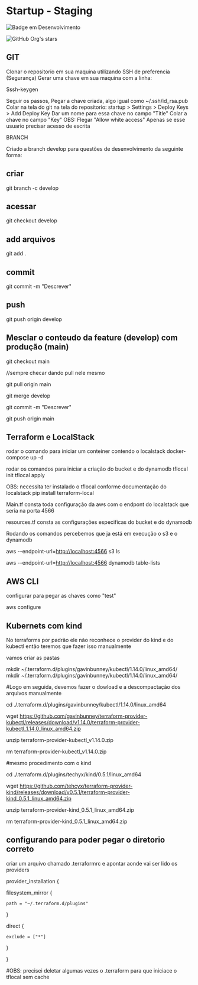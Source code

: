 # Startup - Staging

![Badge em Desenvolvimento](http://img.shields.io/static/v1?label=STATUS&message=EM%20DESENVOLVIMENTO&color=GREEN&style=for-the-badge)

![GitHub Org's stars](https://img.shields.io/github/stars/camilafernanda?style=social)

## GIT

Clonar o repositorio em sua maquina utilizando SSH de preferencia (Segurança)
Gerar uma chave em sua maquina com a linha:

$ssh-keygen

Seguir os passos,
Pegar a chave criada, algo igual como ~/.ssh/id_rsa.pub
Colar na tela do git na tela do repositorio:
startup > Settings > Deploy Keys > Add Deploy Key
Dar um nome para essa chave no campo "Title"
Colar a chave no campo "Key"
OBS: Flegar "Allow white access" Apenas se esse usuario precisar acesso de escrita

BRANCH

Criado a branch develop para questões de desenvolvimento da seguinte forma:

## criar

git branch -c develop

## acessar

git checkout develop

## add arquivos

git add .

## commit

git commit -m "Descrever"

## push

git push origin develop

## Mesclar o conteudo da feature (develop) com produção (main)

git checkout main

//sempre checar dando pull nele mesmo

git pull origin main

git merge develop

git commit -m "Descrever"

git push origin main

## Terraform e LocalStack

rodar o comando para iniciar um conteiner contendo o localstack
docker-compose up -d

rodar os comandos para iniciar a criação do bucket e do dynamodb
tflocal init
tflocal apply

OBS:
necessita ter instalado o tflocal conforme documentação do localstack
pip install terraform-local

Main.tf consta toda configuração da aws com o endpont do localstack que seria na porta 4566

resources.tf consta as configurações especificas do bucket e do dynamodb

Rodando os comandos percebemos que ja está em execução o s3 e o dynamodb

aws --endpoint-url=<http://localhost:4566> s3 ls

aws --endpoint-url=<http://localhost:4566> dynamodb table-lists

## AWS CLI

configurar para pegar as chaves como "test"

aws configure

## Kubernets com kind

No terraforms por padrão ele não reconhece o provider do kind e do kubectl então teremos que fazer isso manualmente

vamos criar as pastas

mkdir ~/.terraform.d/plugins/gavinbunney/kubectl/1.14.0/linux_amd64/
mkdir ~/.terraform.d/plugins/gavinbunney/kubectl/1.14.0/linux_amd64/

#Logo em seguida, devemos fazer o dowload e a descompactação dos arquivos manualmente

cd ./.terraform.d/plugins/gavinbunney/kubectl/1.14.0/linux_amd64

wget https://github.com/gavinbunney/terraform-provider-kubectl/releases/download/v1.14.0/terraform-provider-kubectl_1.14.0_linux_amd64.zip

unzip terraform-provider-kubectl_v1.14.0.zip

rm terraform-provider-kubectl_v1.14.0.zip

#mesmo procedimento com o kind

cd ./.terraform.d/plugins/techyx/kind/0.5.1/linux_amd64

wget https://github.com/tehcyx/terraform-provider-kind/releases/download/v0.5.1/terraform-provider-kind_0.5.1_linux_amd64.zip

unzip terraform-provider-kind_0.5.1_linux_amd64.zip

rm terraform-provider-kind_0.5.1_linux_amd64.zip

## configurando para poder pegar o diretorio correto

criar um arquivo chamado .terraformrc e apontar aonde vai ser lido os providers

provider_installation {

  filesystem_mirror {
  
    path = "~/.terraform.d/plugins"
    
  }
  
  direct {
  
    exclude = ["*"]
    
  }
  
}


#OBS:
precisei deletar algumas vezes o .terraform para que iniciace o tflocal sem cache

